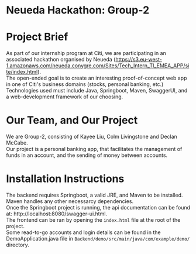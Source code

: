 # Neueda Hackathon: Group-2

# Project Brief
As part of our internship program at Citi, we are participating in an associated hackathon organised by Neueda (https://s3.eu-west-1.amazonaws.com/neueda.conygre.com/Sites/Tech_Intern_TI_EMEA_APP/site/index.html). <br>
The open-ended goal is to create an interesting proof-of-concept web app in one of Citi's business domains (stocks, personal banking, etc.) <br>
Technologies used must include Java, Springboot, Maven, SwaggerUI, and a web-development framework of our choosing.

# Our Team, and Our Project
We are Group-2, consisting of Kayee Liu, Colm Livingstone and Declan McCabe. <br>
Our project is a personal banking app, that facilitates the management of funds in an account, and the sending of money between accounts. <br>

# Installation Instructions
The backend requires Springboot, a valid JRE, and Maven to be installed.  Maven handles any other necessarcy dependencies. <br>
Once the Springboot project is running, the api documentation can be found at: http://localhost:8080/swagger-ui.html. <br>
The frontend can be ran by opening the `index.html` file at the root of the project. <br>
Some read-to-go accounts and login details can be found in the DemoApplication.java file in `Backend/demo/src/main/java/com/example/demo/` directory.


